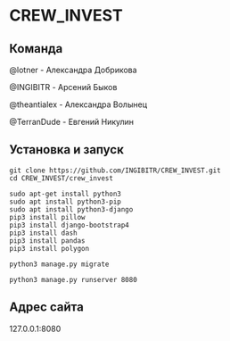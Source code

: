 # CREW_INVEST

Команда
-------
@lotner - Александра Добрикова

@INGIBITR - Арсений Быков

@theantialex - Александра Волынец

@TerranDude - Евгений Никулин

Установка и запуск
----------
    git clone https://github.com/INGIBITR/CREW_INVEST.git
    cd CREW_INVEST/crew_invest
    
    sudo apt-get install python3
    sudo apt install python3-pip
    sudo apt install python3-django
    pip3 install pillow
    pip3 install django-bootstrap4
    pip3 install dash
    pip3 install pandas
    pip3 install polygon
    
    python3 manage.py migrate
    
    python3 manage.py runserver 8080
    
    
Адрес сайта
----------
   127.0.0.1:8080
